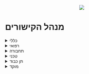 <div style="text-align:center">
<img src="https://upload.wikimedia.org/wikipedia/commons/b/bc/UHNewLogo.svg" />
</div>

# מנהל הקישורים 

<details>
<summary markdown='span'>כללי</summary>

[אתר שיבוצים (אמבולנס ובתי חולים)](http://med.1221.org.il)

</details>

<details>
<summary markdown='span'>רפואי</summary>

[תיעוד אירוע רפואי](https://motid-1221.formtitan.com/Medical_journal)

[טופס חולה/נפגע (לאמבולנס)](https://motid-1221.formtitan.com/tofes_choleh_nifga)

</details>

<details>
<summary markdown='span'>תחבורה</summary>

[פתיחת משמרת](https://unitedhatzalah.formtitan.com/transferral_ambulances)

[חניכת נהגים](https://unitedhatzalah.formtitan.com/Chanich_Neagim) 

[בדיקות כלי רכב](https://unitedhatzalah.formtitan.com/Bdikotx4)

[ביצוע טסט שנתי לרכב](https://unitedhatzalah.formtitan.com/Test_Orgen_Car)

</details>

<details>
<summary markdown='span'>טכני</summary>

[תקלות בקבלת מידע רפואי](https://unitedhatzalah.formtitan.com/medical_information)

</details>

<details>
<summary markdown='span'>תן כבוד</summary>

[דיווח ביקור קשיש](https://unitedhatzalah.formtitan.com/ten-kavod)

</details>

<details>
<summary markdown='span'>מוקד</summary>

[פתיחת ויזה מבצעית](https://unitedhatzalah.formtitan.com/origin/ft22e322f11593939135175)

</details>
